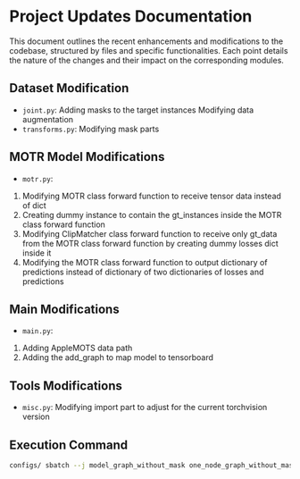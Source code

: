 # Project Updates Documentation

This document outlines the recent enhancements and modifications to the codebase, structured by files and specific functionalities. Each point details the nature of the changes and their impact on the corresponding modules.

## Dataset Modification
- `joint.py`: Adding masks to the target instances Modifying data augmentation
- `transforms.py`: Modifying mask parts

## MOTR Model Modifications
- `motr.py`:
1. Modifying MOTR class forward function to receive tensor data instead of dict
2. Creating dummy instance to contain the gt_instances inside the MOTR class forward function
3. Modifying ClipMatcher class forward function to receive only gt_data from the MOTR class forward function by creating dummy losses dict inside it
4. Modifying the MOTR class forward function to output dictionary of predictions instead of dictionary of two dictionaries of losses and predictions

## Main Modifications
- `main.py`:
1. Adding AppleMOTS data path
2. Adding the add_graph to map model to tensorboard

## Tools Modifications
- `misc.py`: Modifying import part to adjust for the current torchvision version

## Execution Command
```bash 
configs/ sbatch --j model_graph_without_mask one_node_graph_without_mask.sh

```